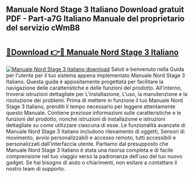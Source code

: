 ## Manuale Nord Stage 3 Italiano Download gratuit PDF - Part-a7G Italiano Manuale del proprietario del servizio cWmB8

# <h2><a href="http://dff88xt.blite.top/?on=Manuale+Nord+Stage+3+Italiano">🔗Download 👉🔴 Manuale Nord Stage 3 Italiano</a></h2>

[![Manuale Nord Stage 3 Italiano download](https://i.imgur.com/lujVjoI.png)](http://dff88xt.blite.top/?on=Manuale+Nord+Stage+3+Italiano)
Saluti e benvenuto nella Guida per l'utente per il tuo sistema appena implementato Manuale Nord Stage 3 Italiano. Questa guida è appositamente progettata per facilitare la navigazione delle caratteristiche e delle funzioni del prodotto. All'interno, troverai istruzioni dettagliate per L'installazione, L'uso, la manutenzione e la risoluzione dei problemi. Prima di mettere in funzione il tuo Manuale Nord Stage 3 Italiano, prenditi il tempo necessario per leggere attentamente questo Manuale. Contiene preziose informazioni sulle caratteristiche e le funzioni del prodotto, nonché istruzioni di installazione e istruzioni dettagliate su come utilizzare ciascuna di esse. Le funzionalità avanzate di Manuale Nord Stage 3 Italiano includono rilevamento di oggetti, Sensori di movimento, avvisi personalizzabili e accesso remoto, tutti accessibili e personalizzati dall'interfaccia utente. Partiamo dal presupposto che Manuale Nord Stage 3 Italiano è stata una risorsa completa e di facile comprensione nel tuo viaggio verso la padronanza dell'uso del tuo nuovo gadget. Se hai bisogno di aiuto o chiarimenti, non esitare a contattare il nostro team di supporto.
